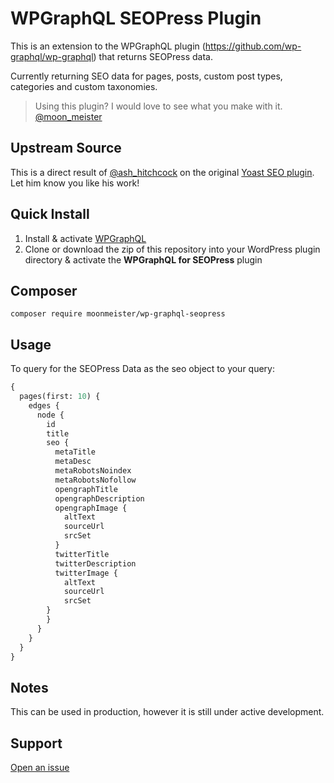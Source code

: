 # WPGraphQL SEOPress Plugin

This is an extension to the WPGraphQL plugin (https://github.com/wp-graphql/wp-graphql) that returns SEOPress data.

Currently returning SEO data for pages, posts, custom post types, categories and custom taxonomies.

> Using this plugin? I would love to see what you make with it. [@moon_meister](https://twitter.com/moon_meister)

## Upstream Source

This is a direct result of [@ash_hitchcock](https://twitter.com/ash_hitchcock) on the original [Yoast SEO plugin](https://github.com/ashhitch/wp-graphql-yoast-seo). Let him know you like his work!

## Quick Install

1. Install & activate [WPGraphQL](https://www.wpgraphql.com/)
2. Clone or download the zip of this repository into your WordPress plugin directory & activate the **WPGraphQL for SEOPress** plugin

## Composer

```
composer require moonmeister/wp-graphql-seopress
```

## Usage

To query for the SEOPress Data as the seo object to your query:

```graphql
{
  pages(first: 10) {
    edges {
      node {
        id
        title
        seo {
          metaTitle
          metaDesc
          metaRobotsNoindex
          metaRobotsNofollow
          opengraphTitle
          opengraphDescription
          opengraphImage {
            altText
            sourceUrl
            srcSet
          }
          twitterTitle
          twitterDescription
          twitterImage {
            altText
            sourceUrl
            srcSet
        }
        }
      }
    }
  }
}

```

## Notes

This can be used in production, however it is still under active development.

## Support

[Open an issue](https://github.com/moonmeister/wp-graphql-seopress/issues)
